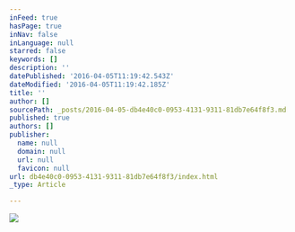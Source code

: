```yaml
---
inFeed: true
hasPage: true
inNav: false
inLanguage: null
starred: false
keywords: []
description: ''
datePublished: '2016-04-05T11:19:42.543Z'
dateModified: '2016-04-05T11:19:42.185Z'
title: ''
author: []
sourcePath: _posts/2016-04-05-db4e40c0-0953-4131-9311-81db7e64f8f3.md
published: true
authors: []
publisher:
  name: null
  domain: null
  url: null
  favicon: null
url: db4e40c0-0953-4131-9311-81db7e64f8f3/index.html
_type: Article

---
```

![](https://the-grid-user-content.s3-us-west-2.amazonaws.com/6ce92e25-24f5-4e1f-8429-2ececde53c76.jpg)